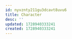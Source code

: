 ```yaml
---
id: nyvznty211gu3dcavt8uvu6
title: Character
desc: ''
updated: 1728940333241
created: 1728940333241
---
```

